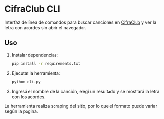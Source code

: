 # CifraClub CLI

Interfaz de línea de comandos para buscar canciones en [CifraClub](https://www.cifraclub.com.br/) y ver la letra con acordes sin abrir el navegador.

## Uso

1. Instalar dependencias:
   ```bash
   pip install -r requirements.txt
   ```
2. Ejecutar la herramienta:
   ```bash
   python cli.py
   ```
3. Ingresá el nombre de la canción, elegí un resultado y se mostrará la letra con los acordes.

La herramienta realiza scraping del sitio, por lo que el formato puede variar según la página.
